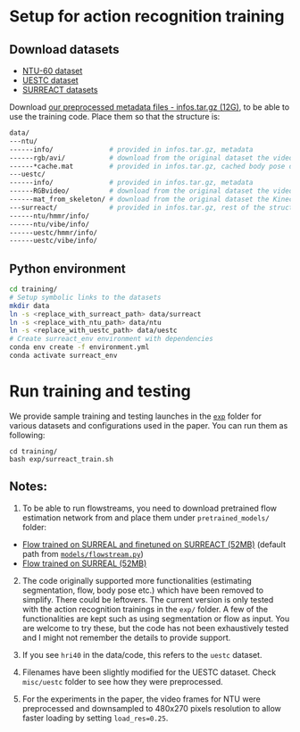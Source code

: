 # Setup for action recognition training

## Download datasets
* [NTU-60 dataset](http://rose1.ntu.edu.sg/Datasets/actionRecognition.asp)
* [UESTC dataset](https://github.com/HRI-UESTC/CFM-HRI-RGB-D-action-database)
* [SURREACT datasets](../README.md#3-download-surreact-datasets)

Download [our preprocessed metadata files - infos.tar.gz (12G)](https://lsh.paris.inria.fr/surreact/infos.tar.gz), to be able to use the training code. Place them so that the structure is:
``` bash
data/
---ntu/
------info/              # provided in infos.tar.gz, metadata
------rgb/avi/           # download from the original dataset the videos (137GB) => (3.6GB resized version)
------*cache.mat         # provided in infos.tar.gz, cached body pose data
---uestc/
------info/              # provided in infos.tar.gz, metadata
------RGBvideo/          # download from the original dataset the videos (82GB)
------mat_from_skeleton/ # download from the original dataset the Kinect joints (5.5GB)
---surreact/             # provided in infos.tar.gz, rest of the structure as explained in README.md
------ntu/hmmr/info/
------ntu/vibe/info/
------uestc/hmmr/info/
------uestc/vibe/info/
```

## Python environment
``` bash
cd training/
# Setup symbolic links to the datasets
mkdir data
ln -s <replace_with_surreact_path> data/surreact
ln -s <replace_with_ntu_path> data/ntu
ln -s <replace_with_uestc_path> data/uestc
# Create surreact_env environment with dependencies
conda env create -f environment.yml
conda activate surreact_env
```

# Run training and testing

We provide sample training and testing launches in the [`exp`](exp) folder for various datasets and configurations used in the paper. You can run them as following: 
```
cd training/
bash exp/surreact_train.sh
```

## Notes:

1) To be able to run flowstreams, you need to download pretrained flow estimation network from and place them under `pretrained_models/` folder:
* [Flow trained on SURREAL and finetuned on SURREACT (52MB)](https://lsh.paris.inria.fr/surreact/flow_surreact_2_v10_fixbg_pretrainsurreal_checkpoint.pth.tar) (default path from [`models/flowstream.py`](models/flowstream.py))
* [Flow trained on SURREAL (52MB)](https://lsh.paris.inria.fr/surreact/flow_surreal_2_S2_checkpoint.pth.tar)

2) The code originally supported more functionalities (estimating segmentation, flow, body pose etc.) which have been removed to simplify. There could be leftovers. The current version is only tested with the action recognition trainings in the `exp/` folder. A few of the functionalities are kept such as using segmentation or flow as input. You are welcome to try these, but the code has not been exhaustively tested and I might not remember the details to provide support.

3) If you see `hri40` in the data/code, this refers to the `uestc` dataset.

4) Filenames have been slightly modified for the UESTC dataset. Check `misc/uestc` folder to see how they were preprocessed.

4) For the experiments in the paper, the video frames for NTU were preprocessed and downsampled to 480x270 pixels resolution to allow faster loading by setting `load_res=0.25`.
